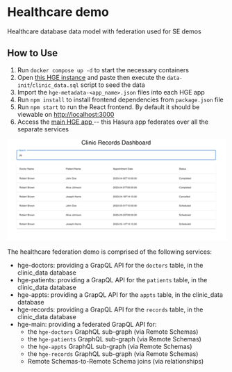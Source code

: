 # Healthcare demo
Healthcare database data model with federation used for SE demos

## How to Use
1. Run `docker compose up -d` to start the necessary containers
2. Open [this HGE instance](http://localhost:8021/console/data/sql) and paste then execute the `data-init`/`clinic_data.sql` script to seed the data
3. Import the `hge-metadata-<app_name>.json` files into each HGE app
4. Run `npm install` to install frontend dependencies from `package.json` file
5. Run `npm start` to run the React frontend. By default it should be viewable on [http://localhost:3000](http://localhost:3000)
6. Access the [main HGE app ](http://localhost:8020/console`) -- this Hasura app federates over all the separate services

![screenshot](frontend/healthcare-dashboard/public/dashboard_screenshot.png)

The healthcare federation demo is comprised of the following services:
- hge-doctors: providing a GrapQL API for the `doctors` table, in the clinic_data database
- hge-patients: providing a GrapQL API for the `patients` table, in the clinic_data database
- hge-appts: providing a GrapQL API for the `appts` table, in the clinic_data database
- hge-records: providing a GrapQL API for the `records` table, in the clinic_data database
- hge-main: providing a federated GrapQL API for:
    - the `hge-doctors` GraphQL sub-graph (via Remote Schemas)
    - the `hge-patients` GraphQL sub-graph (via Remote Schemas)
    - the `hge-appts` GraphQL sub-graph (via Remote Schemas)
    - the `hge-records` GraphQL sub-graph (via Remote Schemas)
    - Remote Schemas-to-Remote Schema joins (via relationships)

